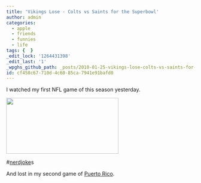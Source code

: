 ```yaml
---
title: 'Vikings Lose - Colts vs Saints for the Superbowl'
author: admin
categories:
  - apple
  - friends
  - funnies
  - life
tags: {  }
_edit_lock: '1264431398'
_edit_last: '1'
_wpghs_github_path: _posts/2010-01-25-vikings-lose-colts-vs-saints-for-the-superbowl.md
id: cf458c67-710d-4c60-85ca-7941e91bafd0
---
```

<p>I watched my first NFL game of this season yesterday.</p>
<p><a href="http://twitter.com/jsnell/status/8177615017"><img src="https://chrisenns.com/wp-content/uploads/2010/01/favretablet-300x150.png" alt="" title="favretablet" width="300" height="150" class="aligncenter size-medium wp-image-2048" /></a></p>
<p>#<a href="http://www.loopinsight.com/2010/01/18/apple-announces-special-event-for-january-27/">nerdjoke</a>s</p>
<p>And lost in my second game of <a href="http://en.wikipedia.org/wiki/Puerto_Rico_(board_game)">Puerto Rico</a>.</p>
